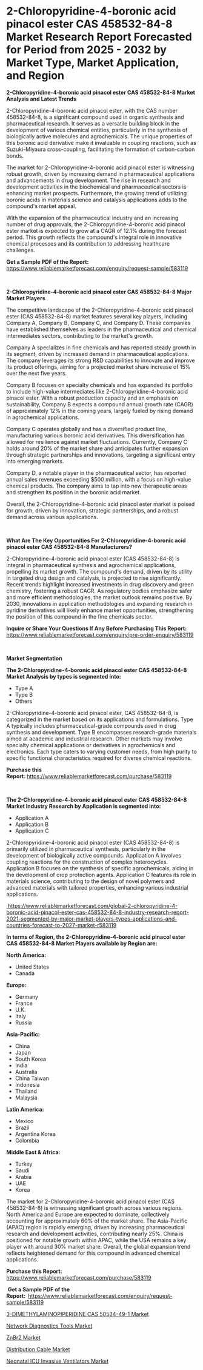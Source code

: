 <p><h1>2-Chloropyridine-4-boronic acid pinacol ester CAS 458532-84-8 Market Research Report Forecasted for Period from 2025 -  2032 by Market Type, Market Application, and Region</h1></p><p><strong>2-Chloropyridine-4-boronic acid pinacol ester CAS 458532-84-8 Market Analysis and Latest Trends</strong></p>
<p><p>2-Chloropyridine-4-boronic acid pinacol ester, with the CAS number 458532-84-8, is a significant compound used in organic synthesis and pharmaceutical research. It serves as a versatile building block in the development of various chemical entities, particularly in the synthesis of biologically active molecules and agrochemicals. The unique properties of this boronic acid derivative make it invaluable in coupling reactions, such as Suzuki-Miyaura cross-coupling, facilitating the formation of carbon-carbon bonds.</p><p>The market for 2-Chloropyridine-4-boronic acid pinacol ester is witnessing robust growth, driven by increasing demand in pharmaceutical applications and advancements in drug development. The rise in research and development activities in the biochemical and pharmaceutical sectors is enhancing market prospects. Furthermore, the growing trend of utilizing boronic acids in materials science and catalysis applications adds to the compound's market appeal.</p><p>With the expansion of the pharmaceutical industry and an increasing number of drug approvals, the 2-Chloropyridine-4-boronic acid pinacol ester market is expected to grow at a CAGR of 12.1% during the forecast period. This growth reflects the compound's integral role in innovative chemical processes and its contribution to addressing healthcare challenges.</p></p>
<p><strong>Get a Sample PDF of the Report:&nbsp;</strong> <a href="https://www.reliablemarketforecast.com/enquiry/request-sample/583119?utm_campaign=1140&utm_medium=2&utm_source=Github&utm_content=ia&utm_term=23032025&utm_id=2-chloropyridine-4-boronic-acid-pinacol-ester-cas-458532-84-8">https://www.reliablemarketforecast.com/enquiry/request-sample/583119</a></p>
<p>&nbsp;</p>
<p><strong>2-Chloropyridine-4-boronic acid pinacol ester CAS 458532-84-8 Major Market Players</strong></p>
<p><p>The competitive landscape of the 2-Chloropyridine-4-boronic acid pinacol ester (CAS 458532-84-8) market features several key players, including Company A, Company B, Company C, and Company D. These companies have established themselves as leaders in the pharmaceutical and chemical intermediates sectors, contributing to the market's growth.</p><p>Company A specializes in fine chemicals and has reported steady growth in its segment, driven by increased demand in pharmaceutical applications. The company leverages its strong R&D capabilities to innovate and improve its product offerings, aiming for a projected market share increase of 15% over the next five years.</p><p>Company B focuses on specialty chemicals and has expanded its portfolio to include high-value intermediates like 2-Chloropyridine-4-boronic acid pinacol ester. With a robust production capacity and an emphasis on sustainability, Company B expects a compound annual growth rate (CAGR) of approximately 12% in the coming years, largely fueled by rising demand in agrochemical applications.</p><p>Company C operates globally and has a diversified product line, manufacturing various boronic acid derivatives. This diversification has allowed for resilience against market fluctuations. Currently, Company C holds around 20% of the market share and anticipates further expansion through strategic partnerships and innovations, targeting a significant entry into emerging markets.</p><p>Company D, a notable player in the pharmaceutical sector, has reported annual sales revenues exceeding $500 million, with a focus on high-value chemical products. The company aims to tap into new therapeutic areas and strengthen its position in the boronic acid market.</p><p>Overall, the 2-Chloropyridine-4-boronic acid pinacol ester market is poised for growth, driven by innovation, strategic partnerships, and a robust demand across various applications.</p></p>
<p>&nbsp;</p>
<p><strong>What Are The Key Opportunities For 2-Chloropyridine-4-boronic acid pinacol ester CAS 458532-84-8 Manufacturers?</strong></p>
<p><p>2-Chloropyridine-4-boronic acid pinacol ester (CAS 458532-84-8) is integral in pharmaceutical synthesis and agrochemical applications, propelling its market growth. The compound's demand, driven by its utility in targeted drug design and catalysis, is projected to rise significantly. Recent trends highlight increased investments in drug discovery and green chemistry, fostering a robust CAGR. As regulatory bodies emphasize safer and more efficient methodologies, the market outlook remains positive. By 2030, innovations in application methodologies and expanding research in pyridine derivatives will likely enhance market opportunities, strengthening the position of this compound in the fine chemicals sector.</p></p>
<p><strong>Inquire or Share Your Questions If Any Before Purchasing This Report:</strong> <a href="https://www.reliablemarketforecast.com/enquiry/pre-order-enquiry/583119?utm_campaign=1140&utm_medium=2&utm_source=Github&utm_content=ia&utm_term=23032025&utm_id=2-chloropyridine-4-boronic-acid-pinacol-ester-cas-458532-84-8">https://www.reliablemarketforecast.com/enquiry/pre-order-enquiry/583119</a></p>
<p>&nbsp;</p>
<p><strong>Market Segmentation</strong></p>
<p><strong>The 2-Chloropyridine-4-boronic acid pinacol ester CAS 458532-84-8 Market Analysis by types is segmented into:</strong></p>
<p><ul><li>Type A</li><li>Type B</li><li>Others</li></ul></p>
<p><p>2-Chloropyridine-4-boronic acid pinacol ester, CAS 458532-84-8, is categorized in the market based on its applications and formulations. Type A typically includes pharmaceutical-grade compounds used in drug synthesis and development. Type B encompasses research-grade materials aimed at academic and industrial research. Other markets may involve specialty chemical applications or derivatives in agrochemicals and electronics. Each type caters to varying customer needs, from high purity to specific functional characteristics required for diverse chemical reactions.</p></p>
<p><strong>Purchase this Report:&nbsp;</strong><a href="https://www.reliablemarketforecast.com/purchase/583119?utm_campaign=1140&utm_medium=2&utm_source=Github&utm_content=ia&utm_term=23032025&utm_id=2-chloropyridine-4-boronic-acid-pinacol-ester-cas-458532-84-8">https://www.reliablemarketforecast.com/purchase/583119</a></p>
<p>&nbsp;</p>
<p><strong>The 2-Chloropyridine-4-boronic acid pinacol ester CAS 458532-84-8 Market Industry Research by Application is segmented into:</strong></p>
<p><ul><li>Application A</li><li>Application B</li><li>Application C</li></ul></p>
<p><p>2-Chloropyridine-4-boronic acid pinacol ester (CAS 458532-84-8) is primarily utilized in pharmaceutical synthesis, particularly in the development of biologically active compounds. Application A involves coupling reactions for the construction of complex heterocycles. Application B focuses on the synthesis of specific agrochemicals, aiding in the development of crop protection agents. Application C features its role in materials science, contributing to the design of novel polymers and advanced materials with tailored properties, enhancing various industrial applications.</p></p>
<p><a href="https://www.reliablemarketforecast.com/global-2-chloropyridine-4-boronic-acid-pinacol-ester-cas-458532-84-8-industry-research-report-2021-segmented-by-major-market-players-types-applications-and-countries-forecast-to-2027-market-r583119?utm_campaign=1140&utm_medium=2&utm_source=Github&utm_content=ia&utm_term=23032025&utm_id=2-chloropyridine-4-boronic-acid-pinacol-ester-cas-458532-84-8">&nbsp;https://www.reliablemarketforecast.com/global-2-chloropyridine-4-boronic-acid-pinacol-ester-cas-458532-84-8-industry-research-report-2021-segmented-by-major-market-players-types-applications-and-countries-forecast-to-2027-market-r583119</a></p>
<p><strong>In terms of Region, the 2-Chloropyridine-4-boronic acid pinacol ester CAS 458532-84-8 Market Players available by Region are:</strong></p>
<p>
    <p> <strong> North America: </strong>
        <ul>
            <li>United States</li>
            <li>Canada</li>
        </ul>
        </p> 
    <p> <strong> Europe: </strong>
        <ul>
            <li>Germany</li>
            <li>France</li>
            <li>U.K.</li>
            <li>Italy</li>
            <li>Russia</li>
        </ul>
        </p> 
    <p> <strong> Asia-Pacific: </strong>
        <ul>
            <li>China</li>
            <li>Japan</li>
            <li>South Korea</li>
            <li>India</li>
            <li>Australia</li>
            <li>China Taiwan</li>
            <li>Indonesia</li>
            <li>Thailand</li>
            <li>Malaysia</li>
        </ul>
        </p> 
    <p> <strong> Latin America: </strong>
        <ul>
            <li>Mexico</li>
            <li>Brazil</li>
            <li>Argentina Korea</li>
            <li>Colombia</li>
        </ul>
        </p> 
    <p> <strong> Middle East & Africa: </strong>
        <ul>
            <li>Turkey</li>
            <li>Saudi</li>
            <li>Arabia</li>
            <li>UAE</li>
            <li>Korea</li>
        </ul>
    </p>
    </p>
<p><p>The market for 2-Chloropyridine-4-boronic acid pinacol ester (CAS 458532-84-8) is witnessing significant growth across various regions. North America and Europe are expected to dominate, collectively accounting for approximately 60% of the market share. The Asia-Pacific (APAC) region is rapidly emerging, driven by increasing pharmaceutical research and development activities, contributing nearly 25%. China is positioned for notable growth within APAC, while the USA remains a key player with around 30% market share. Overall, the global expansion trend reflects heightened demand for this compound in advanced chemical applications.</p></p>
<p><strong>Purchase this Report: </strong><a href="https://www.reliablemarketforecast.com/purchase/583119?utm_campaign=1140&utm_medium=2&utm_source=Github&utm_content=ia&utm_term=23032025&utm_id=2-chloropyridine-4-boronic-acid-pinacol-ester-cas-458532-84-8">https://www.reliablemarketforecast.com/purchase/583119</a></p>
<p>&nbsp;<strong>Get a Sample PDF of the Report:&nbsp;&nbsp;</strong><a href="https://www.reliablemarketforecast.com/enquiry/request-sample/583119?utm_campaign=1140&utm_medium=2&utm_source=Github&utm_content=ia&utm_term=23032025&utm_id=2-chloropyridine-4-boronic-acid-pinacol-ester-cas-458532-84-8">https://www.reliablemarketforecast.com/enquiry/request-sample/583119</a></p>
<p><strong></strong></p>
<p><p><a href="https://github.com/ryantindyaiz/Market-Research-Report-List-1/blob/main/3-dimethylaminopiperidine-cas-50534-49-1-market.md?utm_campaign=1140&utm_medium=2&utm_source=Github&utm_content=ia&utm_term=23032025&utm_id=2-chloropyridine-4-boronic-acid-pinacol-ester-cas-458532-84-8">3-DIMETHYLAMINOPIPERIDINE CAS 50534-49-1 Market</a></p><p><a href="https://github.com/lotoahshaiek/Market-Research-Report-List-1/blob/main/network-diagnostics-tools-market.md?utm_campaign=1140&utm_medium=2&utm_source=Github&utm_content=ia&utm_term=23032025&utm_id=2-chloropyridine-4-boronic-acid-pinacol-ester-cas-458532-84-8">Network Diagnostics Tools Market</a></p><p><a href="https://github.com/thapabylers2/Market-Research-Report-List-1/blob/main/znbr2-market.md?utm_campaign=1140&utm_medium=2&utm_source=Github&utm_content=ia&utm_term=23032025&utm_id=2-chloropyridine-4-boronic-acid-pinacol-ester-cas-458532-84-8">ZnBr2 Market</a></p><p><a href="https://github.com/motosyuliq/Market-Research-Report-List-1/blob/main/distribution-cable-market.md?utm_campaign=1140&utm_medium=2&utm_source=Github&utm_content=ia&utm_term=23032025&utm_id=2-chloropyridine-4-boronic-acid-pinacol-ester-cas-458532-84-8">Distribution Cable Market</a></p><p><a href="https://github.com/muskoaizahfi/Market-Research-Report-List-1/blob/main/neonatal-icu-invasive-ventilators-market.md?utm_campaign=1140&utm_medium=2&utm_source=Github&utm_content=ia&utm_term=23032025&utm_id=2-chloropyridine-4-boronic-acid-pinacol-ester-cas-458532-84-8">Neonatal ICU Invasive Ventilators Market</a></p></p>